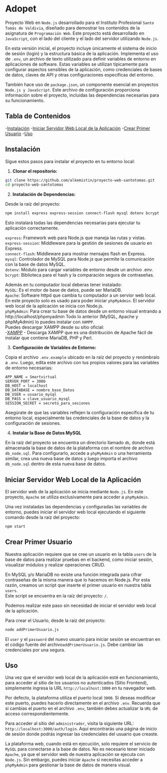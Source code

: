 # Adopet

Proyecto Web en `Node.js` desarrollado para el Instituto Profesional `Santo Tomás de Valdivia`, diseñado para demostrar los contenidos de la asignatura de `Programación Web`. Este proyecto está desarrollado en `JavaScript`, con el lado del cliente y el lado del servidor utilizando `Node.js`.

En esta versión inicial, el proyecto incluye únicamente el sistema de inicio de sesión (login) y la estructura básica de la aplicación. Implementa el uso de `.env`, un archivo de texto utilizado para definir variables de entorno en aplicaciones de software. Estas variables se utilizan típicamente para configurar aspectos sensibles de la aplicación, como credenciales de bases de datos, claves de API y otras configuraciones específicas del entorno.

También hace uso de `package.json`, un componente esencial en proyectos `Node.js y JavaScript`. Este archivo de configuración proporciona información sobre el proyecto, incluidas las dependencias necesarias para su funcionamiento.

## Tabla de Contenidos

-[Instalación](#instalación)
-[Iniciar Servidor Web Local de la Aplicación](#iniciar-servidor-web-local-de-la-aplicación)
-[Crear Primer Usuario](#crear-primer-usuario)
-[Uso](#uso)

## Instalación

Sigue estos pasos para instalar el proyecto en tu entorno local:

1. **Clonar el repositorio:**

```sh
git clone https://github.com/alkemistin/proyecto-web-santotomas.git
cd proyecto-web-santotomas
```
2. **Instalación de Dependencias:**

Desde la raíz del proyecto:
```sh
npm install express express-session connect-flash mysql dotenv bcrypt
```
Esto instalará todas las dependencias necesarias para ejecutar tu aplicación correctamente.

`express`: Framework web para Node.js que maneja las rutas y vistas.<br>
`express-session`: Middleware para la gestión de sesiones de usuario en Express.<br>
`connect-flash`: Middleware para mostrar mensajes flash en Express.<br>
`mysql`: Controlador de MySQL para Node.js que permite la comunicación con la base de datos MySQL.<br>
`dotenv`: Módulo para cargar variables de entorno desde un archivo .env.<br>
`bcrypt`: Biblioteca para el hash y la comparación segura de contraseñas.<br>    


Además en tu computador local deberas tener instalado:<br>
`MySQL`: Es el motor de base de datos, puede ser MariaDB.<br>
`Apache`: Software httpd que cambia tu computador a un servior web local. En este proyecto solo es usado para poder iniciar `phpMyAdmin`. El servidor web local de la aplicación se inicia con Node.js.<br>
`phpMyAdmin`: Para crear tu base de datos desde un entorno visual entrando a http://localhost/phpmyadmin
Todo lo anterior (MySQL, Apache y phpMyAdmin) lo puedes instalar con `XAMPP`.<br>
Puedes descargar XAMPP desde su sitio oficial:<br>
-[XAMPP](https://www.apachefriends.org/es/download.html) - Descarga XAMPP que es una distribución de Apache fácil de instalar que contiene MariaDB, PHP y Perl.

    
3. **Configuración de Variables de Entorno:**

Copia el archivo `.env.example` ubicado en la raíz del proyecto y renómbralo a `.env`. Luego, edita este archivo con tus propios valores para las variables de entorno necesarias:

```dotenv
APP_NAME = Smartvirtual
SERVER_PORT = 3000
DB_HOST = localhost
DB_DATABASE = nombre_base_Datos
DB_USER = usuario_mysql
DB_PASS = clave_usuario_mysql
SESSION_SECRET = secreto_para_sesiones
```

Asegúrate de que las variables reflejen la configuración específica de tu entorno local, especialmente las credenciales de la base de datos y la configuración de sesiones.

4. **Instalar la Base de Datos MySQL**

En la raíz del proyecto se encuentra un directorio llamado `db`, donde está almacenada la base de datos de la plataforma con el nombre de archivo `db_node.sql`. Para configurarlo, accede a `phpMyAdmin` o una herramienta similar, crea una nueva base de datos y luego importa el archivo `db_node.sql` dentro de esta nueva base de datos.

## Iniciar Servidor Web Local de la Aplicación
    
El servidor web de la aplicación se inicia mediante `Node.js`. En este proyecto, `Apache` se utiliza exclusivamente para acceder a `phpMyAdmin`.

Una vez instaladas las dependencias y configuradas las variables de entorno, puedes iniciar el servidor web local ejecutando el siguiente comando desde la raíz del proyecto:
```sh
npm start
```

## Crear Primer Usuario

Nuestra aplicación requiere que se cree un usuario en la tabla `users` de la base de datos para realizar pruebas en el backend, como iniciar sesión, visualizar módulos y realizar operaciones CRUD.

En MySQL y/o MariaDB no existe una función integrada para cifrar contraseñas de la misma manera que lo hacemos en Node.js. Por esta razón, creamos un script que inserte el primer usuario en nuestra tabla `users`.<br>
Este script se encuentra en la raíz del proyecto: `/`.<br>

Podemos realizar este paso sin necesidad de iniciar el servidor web local de la aplicación.

Para crear el Usuario, desde la raíz del proyecto:
```sh
node addPrimerUsuario.js
```
El `user` y el `password` del nuevo usuario para iniciar sesión se encuentran en el código fuente del archivo`addPrimerUsuario.js`. Debe cambiar las credenciales por una segura.

## Uso

Una vez que el servidor web local de la aplicación esté en funcionamiento, para acceder al sitio de los usuarios no autenticados (Sitio Frontend), simplemente ingresa la URL `http://localhost:3000` en tu navegador web.

Por defecto, la plataforma utiliza el puerto local `3000`. Si deseas modificar este puerto, puedes hacerlo directamente en el archivo `.env`. Recuerda que si cambias el puerto en el archivo `.env`, también debes actualizar la `URL` de acceso correspondientemente.

Para acceder al sitio del `administrador`, visita la siguiente URL: `http://localhost:3000/auth/login`. Aquí encontrarás una página de inicio de sesión donde podrás ingresar las credenciales del usuario que creaste.

La plataforma web, cuando está en ejecución, solo requiere el servicio de `MySQL` para conectarse a la base de datos. No es necesario tener iniciado `Apache`, ya que el servidor web de nuestra aplicación se ejecuta con `Node.js`. Sin embargo, puedes iniciar `Apache` si necesitas acceder a `phpMyAdmin` para gestionar la base de datos de manera visual.